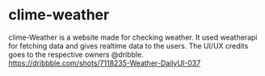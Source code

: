 # clime-weather

clime-Weather is a website made for checking weather. It used weatherapi for fetching data and gives realtime data to the users.
The UI/UX credits goes to the respective owners @dribble. https://dribbble.com/shots/7118235-Weather-DailyUI-037
